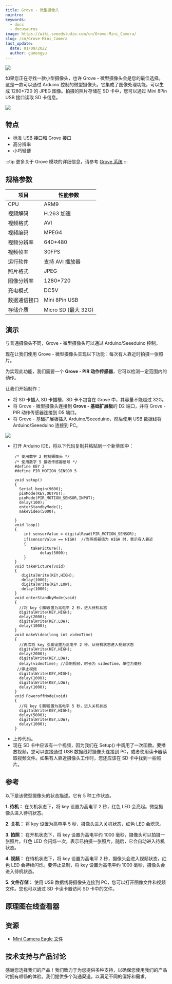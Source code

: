 ```yaml
---
title: Grove - 微型摄像头
nointro:
keywords:
  - docs
  - docusaurus
image: https://wiki.seeedstudio.com/cn/Grove-Mini_Camera/
slug: /cn/Grove-Mini_Camera
last_update:
  date: 01/09/2022
  author: gunengyu
---
```


![](https://files.seeedstudio.com/wiki/Grove-Mini_Camera/img/Grove_camera.jpg)

如果您正在寻找一款小型摄像头，也许 Grove - 微型摄像头会是您的最佳选择。这是一款可以通过 Arduino 控制的微型摄像头。它集成了图像处理功能，可以生成 1280\*720 的 JPEG 图像。拍摄的照片存储在 SD 卡中，您可以通过 Mini 8Pin USB 接口读取 SD 卡信息。

[![](https://files.seeedstudio.com/wiki/common/Get_One_Now_Banner.png)](https://www.seeedstudio.com/Grove-Mini-Camera-p-1578.html)

特点
-------

- 标准 USB 接口和 Grove 接口
- 高分辨率
- 小巧轻便

:::tip
    更多关于 Grove 模块的详细信息，请参考 [Grove 系统](https://wiki.seeedstudio.com/cn/Grove_System/)
:::

规格参数
-------------

| 项目                         | 性能参数              |
|------------------------------|-----------------------|
| CPU                          | ARM9                  |
| 视频解码                     | H.263 加速            |
| 视频格式                     | AVI                   |
| 视频编码                     | MPEG4                 |
| 视频分辨率                   | 640\*480              |
| 视频帧率                     | 30FPS                 |
| 运行软件                     | 支持 AVI 播放器       |
| 照片格式                     | JPEG                  |
| 图像分辨率                   | 1280\*720             |
| 充电模式                     | DC5V                  |
| 数据通信接口                 | Mini 8Pin USB         |
| 存储介质                     | Micro SD (最大 32G)   |

演示
-------------

与普通摄像头不同，Grove - 微型摄像头可以通过 Arduino/Seeeduino 控制。

现在让我们使用 Grove - 微型摄像头实现以下功能：每次有人靠近时拍摄一张照片。

为实现此功能，我们需要一个 **Grove - PIR 动作传感器**，它可以检测一定范围内的动作。

让我们开始制作：

- 将 SD 卡插入 SD 卡插槽，SD 卡不包含在 Grove 中，其容量不能超过 32G。
- 将 Grove - 微型摄像头连接到 **Grove - 基础扩展板**的 D2 端口，并将 Grove - PIR 动作传感器连接到 D5 端口。
- 将 Grove - 基础扩展板插入 Arduino/Seeeduino，然后使用 USB 数据线将 Arduino/Seeeduino 连接到 PC。

![](https://files.seeedstudio.com/wiki/Grove-Mini_Camera/img/Connecting_Picture.JPG)

- 打开 Arduino IDE，将以下代码复制并粘贴到一个新草图中：

```
    /* 使用数字 2 控制摄像头 */
    /* 使用数字 5 接收传感器信号 */
    #define KEY 2
    #define PIR_MOTION_SENSOR 5  
     
    void setup()
    { 
      Serial.begin(9600);
      pinMode(KEY,OUTPUT);
      pinMode(PIR_MOTION_SENSOR,INPUT);
      delay(100);
      enterStandbyMode();
      makeVideo(5000);

    }
    void loop()
    {
        int sensorValue = digitalRead(PIR_MOTION_SENSOR);
        if(sensorValue == HIGH)  //当传感器值为 HIGH 时，表示有人靠近
        {
           takePicture();
               delay(5000);      
        }
    }
    void takePicture(void)
    {
       digitalWrite(KEY,HIGH);
       delay(1000);
       digitalWrite(KEY,LOW);
       delay(1000);
    }
    void enterStandbyMode(void)
    {
      //将 key 引脚设置为高电平 2 秒，进入待机状态  
      digitalWrite(KEY,HIGH);
      delay(2000);
      digitalWrite(KEY,LOW);
      delay(1000); 
    }
    void makeVideo(long int videoTime)
    {
      //再次将 key 引脚设置为高电平 2 秒，从待机状态进入视频状态
      digitalWrite(KEY,HIGH);
      delay(2000);
      digitalWrite(KEY,LOW);
      delay(videoTime); //录制视频，时长为 videoTime，单位为毫秒  
     //停止视频
      digitalWrite(KEY,HIGH);
      delay(1000);
      digitalWrite(KEY,LOW);
      delay(1000);
    }
    void PoweroffMode(void)
    {
      //将 key 引脚设置为高电平 5 秒，进入关机状态  
      digitalWrite(KEY,HIGH);
      delay(5000);
      digitalWrite(KEY,LOW);
      delay(1000); 
    }
```

- 上传代码。
- 现在 SD 卡中应该有一个视频，因为我们在 Setup() 中调用了一次函数。要播放视频，您可以直接通过 USB 数据线将摄像头连接到 PC，或者使用读卡器读取视频文件。如果有人靠近摄像头工作时，您还应该在 SD 卡中找到一些照片。

参考
---------

以下是该微型摄像头的状态描述。它有 5 种工作状态。

**1. 待机：** 在关机状态下，将 key 设置为高电平 2 秒，红色 LED 会亮起。微型摄像头进入待机状态。

**2. 关机：** 将 key 设置为高电平 5 秒，摄像头进入关机状态，红色 LED 会熄灭。

**3. 拍照：** 在开机状态下，将 key 设置为高电平约 1000 毫秒，摄像头可以拍摄一张照片。红色 LED 会闪烁一次，表示已拍摄一张照片。随后，它会自动进入待机状态。

**4. 视频：** 在待机状态下，将 key 设置为高电平 2 秒，摄像头会进入视频状态，红色 LED 会持续闪烁。要停止录制，将 key 设置为高电平约 1000 毫秒，摄像头会进入待机状态。

**5. 文件存储：** 使用 USB 数据线将摄像头连接到 PC，您可以打开图像文件和视频文件。您也可以通过 SD 卡读卡器访问 SD 卡中的文件。

## 原理图在线查看器

<div className="altium-ecad-viewer" data-project-src="https://files.seeedstudio.com/wiki/Grove-Mini_Camera/res/Mini_Camera_Eagle_File.zip" style={{borderRadius: '0px 0px 4px 4px', height: 500, borderStyle: 'solid', borderWidth: 1, borderColor: 'rgb(241, 241, 241)', overflow: 'hidden', maxWidth: 1280, maxHeight: 700, boxSizing: 'border-box'}}>
</div>

资源
---------

- [Mini Camera Eagle 文件](https://files.seeedstudio.com/wiki/Grove-Mini_Camera/res/Mini_Camera_Eagle_File.zip)

<!-- 此 Markdown 文件来源于 https://www.seeedstudio.com/wiki/Grove_-_Mini_Camera -->

## 技术支持与产品讨论

感谢您选择我们的产品！我们致力于为您提供多种支持，以确保您使用我们的产品时拥有顺畅的体验。我们提供多个沟通渠道，以满足不同的偏好和需求。

<div class="button_tech_support_container">
<a href="https://forum.seeedstudio.com/" class="button_forum"></a> 
<a href="https://www.seeedstudio.com/contacts" class="button_email"></a>
</div>

<div class="button_tech_support_container">
<a href="https://discord.gg/eWkprNDMU7" class="button_discord"></a> 
<a href="https://github.com/Seeed-Studio/wiki-documents/discussions/69" class="button_discussion"></a>
</div>